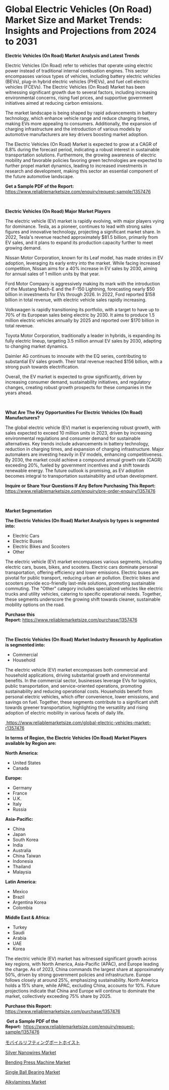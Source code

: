 <p><h1>Global Electric Vehicles (On Road) Market Size and Market Trends: Insights and Projections from 2024 to 2031</h1></p><p><strong>Electric Vehicles (On Road) Market Analysis and Latest Trends</strong></p>
<p><p>Electric Vehicles (On Road) refer to vehicles that operate using electric power instead of traditional internal combustion engines. This sector encompasses various types of vehicles, including battery electric vehicles (BEVs), plug-in hybrid electric vehicles (PHEVs), and fuel cell electric vehicles (FCEVs). The Electric Vehicles (On Road) Market has been witnessing significant growth due to several factors, including increasing environmental concerns, rising fuel prices, and supportive government initiatives aimed at reducing carbon emissions. </p><p>The market landscape is being shaped by rapid advancements in battery technology, which enhance vehicle range and reduce charging times, making EVs more appealing to consumers. Additionally, the expansion of charging infrastructure and the introduction of various models by automotive manufacturers are key drivers boosting market adoption. </p><p>The Electric Vehicles (On Road) Market is expected to grow at a CAGR of 6.8% during the forecast period, indicating a robust interest in sustainable transportation solutions. Furthermore, the growing awareness of electric mobility and favorable policies favoring green technologies are expected to further propel market dynamics, leading to increased investments in research and development, making this sector an essential component of the future automotive landscape.</p></p>
<p><strong>Get a Sample PDF of the Report:&nbsp;</strong> <a href="https://www.reliablemarketsize.com/enquiry/request-sample/1357476">https://www.reliablemarketsize.com/enquiry/request-sample/1357476</a></p>
<p>&nbsp;</p>
<p><strong>Electric Vehicles (On Road) Major Market Players</strong></p>
<p><p>The electric vehicle (EV) market is rapidly evolving, with major players vying for dominance. Tesla, as a pioneer, continues to lead with strong sales figures and innovative technology, projecting a significant market share. In 2022, Tesla's revenue reached approximately $81.5 billion, primarily from EV sales, and it plans to expand its production capacity further to meet growing demand.</p><p>Nissan Motor Corporation, known for its Leaf model, has made strides in EV adoption, leveraging its early entry into the market. While facing increased competition, Nissan aims for a 40% increase in EV sales by 2030, aiming for annual sales of 1 million units by that year.</p><p>Ford Motor Company is aggressively making its mark with the introduction of the Mustang Mach-E and the F-150 Lightning, forecasting nearly $50 billion in investments for EVs through 2026. In 2022, Ford reported $158 billion in total revenue, with electric vehicle sales rapidly increasing.</p><p>Volkswagen is rapidly transitioning its portfolio, with a target to have up to 70% of its European sales being electric by 2030. It aims to produce 1.5 million electric vehicles annually by 2025 and reported over $170 billion in total revenue.</p><p>Toyota Motor Corporation, traditionally a leader in hybrids, is expanding its fully electric lineup, targeting 3.5 million annual EV sales by 2030, adapting to changing market dynamics.</p><p>Daimler AG continues to innovate with the EQ series, contributing to substantial EV sales growth. Their total revenue reached $156 billion, with a strong push towards electrification.</p><p>Overall, the EV market is expected to grow significantly, driven by increasing consumer demand, sustainability initiatives, and regulatory changes, creating robust growth prospects for these companies in the years ahead.</p></p>
<p>&nbsp;</p>
<p><strong>What Are The Key Opportunities For Electric Vehicles (On Road) Manufacturers?</strong></p>
<p><p>The global electric vehicle (EV) market is experiencing robust growth, with sales expected to exceed 10 million units in 2023, driven by increasing environmental regulations and consumer demand for sustainable alternatives. Key trends include advancements in battery technology, reduction in charging times, and expansion of charging infrastructure. Major automakers are investing heavily in EV models, enhancing competitiveness. By 2030, the market could achieve a compound annual growth rate (CAGR) exceeding 20%, fueled by government incentives and a shift towards renewable energy. The future outlook is promising, as EV adoption becomes integral to transportation sustainability and urban development.</p></p>
<p><strong>Inquire or Share Your Questions If Any Before Purchasing This Report:</strong> <a href="https://www.reliablemarketsize.com/enquiry/pre-order-enquiry/1357476">https://www.reliablemarketsize.com/enquiry/pre-order-enquiry/1357476</a></p>
<p>&nbsp;</p>
<p><strong>Market Segmentation</strong></p>
<p><strong>The Electric Vehicles (On Road) Market Analysis by types is segmented into:</strong></p>
<p><ul><li>Electric Cars</li><li>Electric Buses</li><li>Electric Bikes and Scooters</li><li>Other</li></ul></p>
<p><p>The electric vehicle (EV) market encompasses various segments, including electric cars, buses, bikes, and scooters. Electric cars dominate personal transportation, offering efficiency and lower emissions. Electric buses are pivotal for public transport, reducing urban air pollution. Electric bikes and scooters provide eco-friendly last-mile solutions, promoting sustainable commuting. The "Other" category includes specialized vehicles like electric trucks and utility vehicles, catering to specific operational needs. Together, these segments underscore the growing shift towards cleaner, sustainable mobility options on the road.</p></p>
<p><strong>Purchase this Report:&nbsp;</strong><a href="https://www.reliablemarketsize.com/purchase/1357476">https://www.reliablemarketsize.com/purchase/1357476</a></p>
<p>&nbsp;</p>
<p><strong>The Electric Vehicles (On Road) Market Industry Research by Application is segmented into:</strong></p>
<p><ul><li>Commercial</li><li>Household</li></ul></p>
<p><p>The electric vehicle (EV) market encompasses both commercial and household applications, driving substantial growth and environmental benefits. In the commercial sector, businesses leverage EVs for logistics, public transportation, and service-oriented operations, promoting sustainability and reducing operational costs. Households benefit from personal electric vehicles, which offer convenience, lower emissions, and savings on fuel. Together, these segments contribute to a significant shift towards greener transportation, highlighting the versatility and rising adoption of electric mobility in various facets of daily life.</p></p>
<p><a href="https://www.reliablemarketsize.com/global-electric-vehicles-market-r1357476">&nbsp;https://www.reliablemarketsize.com/global-electric-vehicles-market-r1357476</a></p>
<p><strong>In terms of Region, the Electric Vehicles (On Road) Market Players available by Region are:</strong></p>
<p>
    <p> <strong> North America: </strong>
        <ul>
            <li>United States</li>
            <li>Canada</li>
        </ul>
        </p> 
    <p> <strong> Europe: </strong>
        <ul>
            <li>Germany</li>
            <li>France</li>
            <li>U.K.</li>
            <li>Italy</li>
            <li>Russia</li>
        </ul>
        </p> 
    <p> <strong> Asia-Pacific: </strong>
        <ul>
            <li>China</li>
            <li>Japan</li>
            <li>South Korea</li>
            <li>India</li>
            <li>Australia</li>
            <li>China Taiwan</li>
            <li>Indonesia</li>
            <li>Thailand</li>
            <li>Malaysia</li>
        </ul>
        </p> 
    <p> <strong> Latin America: </strong>
        <ul>
            <li>Mexico</li>
            <li>Brazil</li>
            <li>Argentina Korea</li>
            <li>Colombia</li>
        </ul>
        </p> 
    <p> <strong> Middle East & Africa: </strong>
        <ul>
            <li>Turkey</li>
            <li>Saudi</li>
            <li>Arabia</li>
            <li>UAE</li>
            <li>Korea</li>
        </ul>
    </p>
    </p>
<p><p>The electric vehicle (EV) market has witnessed significant growth across key regions, with North America, Asia-Pacific (APAC), and Europe leading the charge. As of 2023, China commands the largest share at approximately 50%, driven by strong government policies and infrastructure. Europe follows closely at around 25%, emphasizing sustainability. North America holds a 15% share, while APAC, excluding China, accounts for 10%. Future projections indicate that China and Europe will continue to dominate the market, collectively exceeding 75% share by 2025.</p></p>
<p><strong>Purchase this Report: </strong><a href="https://www.reliablemarketsize.com/purchase/1357476">https://www.reliablemarketsize.com/purchase/1357476</a></p>
<p>&nbsp;<strong>Get a Sample PDF of the Report:&nbsp;&nbsp;</strong><a href="https://www.reliablemarketsize.com/enquiry/request-sample/1357476">https://www.reliablemarketsize.com/enquiry/request-sample/1357476</a></p>
<p><strong></strong></p>
<p><p><a href="https://medium.com/@ertg45hg/mobile-lifting-boat-hoist-market-%E3%81%AF-%E3%82%B3%E3%82%B9%E3%83%88%E7%AE%A1%E7%90%86%E3%81%A8%E5%8A%B9%E7%8E%87%E5%90%91%E4%B8%8A%E3%82%92%E5%84%AA%E5%85%88%E3%81%97%E3%81%BE%E3%81%99-%E3%81%95%E3%82%89%E3%81%AB-%E5%A0%B1%E5%91%8A%E6%9B%B8%E3%81%AF%E5%B8%82%E5%A0%B4%E3%81%AE%E9%9C%80%E8%A6%81%E9%9D%A2%E3%81%A8%E4%BE%9B%E7%B5%A6%E9%9D%A2%E3%81%AE%E4%B8%A1%E6%96%B9%E3%82%92%E3%82%AB%E3%83%90%E3%83%BC%E3%81%97%E3%81%A6%E3%81%84%E3%81%BE%E3%81%99-mobile-efb8bf09fb74">モバイルリフティングボートホイスト</a></p><p><a href="https://issuu.com/reportprime-2/docs/silver-nanowires-market-size-2030.p_62f13d2900ab14">Silver Nanowires Market</a></p><p><a href="https://www.linkedin.com/pulse/bending-press-machine-market-indicators-size-regional-breakdown-lbaff?trackingId=h1Sa97mkSWmtpXDiWMqYTw%3D%3D">Bending Press Machine Market</a></p><p><a href="https://www.linkedin.com/pulse/single-ball-bearing-industry-sector-new-technologies-market-impact-xi72f?trackingId=NJluWYrjSPmSP%2FN22gNa6g%3D%3D">Single Ball Bearing Market</a></p><p><a href="https://issuu.com/reportprime-2/docs/alkylamines-market-size-2030.pptx_ce2781d6e1334d">Alkylamines Market</a></p></p>